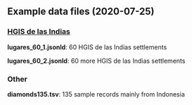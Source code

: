 ## Example data files (2020-07-25)

### [HGIS de las Indias](https://www.hgis-indias.net/) 

**lugares\_60_1.jsonld**: 60 HGIS de las Indias settlements

**lugares\_60_2.jsonld**: 60 more HGIS de las Indias settlements


### Other

**diamonds135.tsv**: 135 sample records mainly from Indonesia
